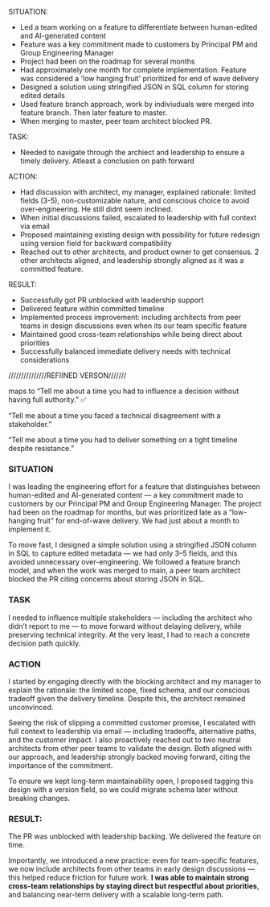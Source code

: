 SITUATION:
- Led a team working on a feature to differentiate between human-edited and AI-generated content
- Feature was a key commitment made to customers by Principal PM and Group Engineering Manager
- Project had been on the roadmap for several months
- Had approximately one month for complete implementation. Feature was considered a 'low hanging fruit' prioritized for end of wave delivery
- Designed a solution using stringified JSON in SQL column for storing edited details
- Used feature branch approach, work by indiviuduals were merged into feature branch. Then later feature to master.
- When merging to master, peer team architect blocked PR.

TASK:
- Needed to navigate through the archiect and leadership to ensure a timely delivery. Atleast a conclusion on path forward

ACTION:
- Had discussion with architect, my manager, explained rationale: limited fields (3-5), non-customizable nature, and conscious choice to avoid over-engineering. He still didnt seem inclined.
-  When initial discussions failed, escalated to leadership with full context via email
- Proposed maintaining existing design with possibility for future redesign using version field for backward compatibility
- Reached out to other architects, and product owner to get consensus. 2 other architects aligned, and leadership strongly aligned as it was a committed feature.

RESULT:
- Successfully got PR unblocked with leadership support
- Delivered feature within committed timeline
- Implemented process improvement: including architects from peer teams in design discussions even when its our team specific feature
- Maintained good cross-team relationships while being direct about priorities
- Successfully balanced immediate delivery needs with technical considerations


///////////////REFIINED VERSON///////

maps to 
“Tell me about a time you had to influence a decision without having full authority.” ✅

“Tell me about a time you faced a technical disagreement with a stakeholder.”

“Tell me about a time you had to deliver something on a tight timeline despite resistance.”


### **SITUATION**
I was leading the engineering effort for a feature that distinguishes between human-edited and AI-generated content — a key commitment made to customers by our Principal PM and Group Engineering Manager. The project had been on the roadmap for months, but was prioritized late as a “low-hanging fruit” for end-of-wave delivery. We had just about a month to implement it.

To move fast, I designed a simple solution using a stringified JSON column in SQL to capture edited metadata — we had only 3–5 fields, and this avoided unnecessary over-engineering. We followed a feature branch model, and when the work was merged to main, a peer team architect blocked the PR citing concerns about storing JSON in SQL.

### **TASK**
I needed to influence multiple stakeholders — including the architect who didn’t report to me — to move forward without delaying delivery, while preserving technical integrity. At the very least, I had to reach a concrete decision path quickly.

### **ACTION**
I started by engaging directly with the blocking architect and my manager to explain the rationale: the limited scope, fixed schema, and our conscious tradeoff given the delivery timeline. Despite this, the architect remained unconvinced.

Seeing the risk of slipping a committed customer promise, I escalated with full context to leadership via email — including tradeoffs, alternative paths, and the customer impact. I also proactively reached out to two neutral architects from other peer teams to validate the design. Both aligned with our approach, and leadership strongly backed moving forward, citing the importance of the commitment.

To ensure we kept long-term maintainability open, I proposed tagging this design with a version field, so we could migrate schema later without breaking changes.

### RESULT: ###
The PR was unblocked with leadership backing. We delivered the feature on time.

Importantly, we introduced a new practice: even for team-specific features, we now include architects from other teams in early design discussions — this helped reduce friction for future work. **I was able to maintain strong cross-team relationships by staying direct but respectful about priorities**, and balancing near-term delivery with a scalable long-term path.
